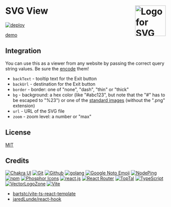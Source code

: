 # SVG View [<img alt="Logo for SVG View" src="https://view.svg.zone/favicon.svg" height="96" align="right"/>](https://view.svg.zone/view.html?url=https%3A%2F%2Fview.svg.zone%2Fimages%2Fbanner.svg&zoom=max)

[![deploy](https://github.com/VectorLogoZone/svgview/actions/workflows/gcr-deploy.yaml/badge.svg)](https://github.com/VectorLogoZone/svgview/actions/workflows/gcr-deploy.yaml)

[demo](https://view.svg.zone/view.html?url=https%3A%2F%2Fgithub.com%2FVectorLogoZone%2Fsvgview%2Factions%2Fworkflows%2Fgcr-deploy.yaml%2Fbadge.svg&zoom=max&backUrl=https%3A%2F%2Fgithub.com%2FVectorLogoZone%2Fsvgview&backText=Return+to+Github)

## Integration

You can use this as a viewer from any website by passing the correct query string values.  Be sure the [encode](https://developer.mozilla.org/en-US/docs/Web/JavaScript/Reference/Global_Objects/encodeURIComponent) them!

* `backText` - tooltip text for the Exit button
* `backUrl` - destination for the Exit button
* `border` - border: one of "none", "dash", "thin" or "thick"
* `bg` - background: a hex color (like "#abc123", but note that the "#" has to be escaped to "%23") or one of the [standard images](public/images/backgrounds/) (without the ".png" extension)
* `url` - URL of the SVG file
* `zoom` - zoom level: a number or "max"

## License

[MIT](LICENSE.txt)

## Credits

[![Chakra UI](https://www.vectorlogo.zone/logos/chakra-ui/chakra-ui-ar21.svg)](https://v2.chakra-ui.com/ "UI Framework")
[![Git](https://www.vectorlogo.zone/logos/git-scm/git-scm-ar21.svg)](https://git-scm.com/ "Version control")
[![Github](https://www.vectorlogo.zone/logos/github/github-ar21.svg)](https://github.com/ "Code hosting")
[![golang](https://www.vectorlogo.zone/logos/golang/golang-ar21.svg)](https://golang.org/ "Programming language")
[![Google Noto Emoji](https://www.vectorlogo.zone/logos/google/google-ar21.svg)](https://github.com/googlefonts/noto-emoji/blob/master/svg/emoji_u1f441.svg "Logo/Favicon")
[![NodePing](https://www.vectorlogo.zone/logos/nodeping/nodeping-ar21.svg)](https://nodeping.com?rid=201109281250J5K3P "Uptime monitoring")
[![npm](https://www.vectorlogo.zone/logos/npmjs/npmjs-ar21.svg)](https://www.npmjs.com/ "JS Package Management")
[![Phosphor Icons](https://www.vectorlogo.zone/logos/phosphoricons/phosphoricons-ar21.svg)](https://phosphoricons.com/ "Toolbar icons")
[![react.js](https://www.vectorlogo.zone/logos/reactjs/reactjs-ar21.svg)](https://reactjs.org/ "UI Framework")
[![React Router](https://www.vectorlogo.zone/logos/reactrouter/reactrouter-ar21.svg)](https://reactrouter.com/ "Client-side routing")
[![TopTal](https://www.vectorlogo.zone/logos/toptal/toptal-ar21.svg)](https://www.toptal.com/designers/subtlepatterns/ "Background pattern")
[![TypeScript](https://www.vectorlogo.zone/logos/typescriptlang/typescriptlang-ar21.svg)](https://www.typescriptlang.org/ "Programming Language")
[![VectorLogoZone](https://www.vectorlogo.zone/logos/vectorlogozone/vectorlogozone-ar21.svg)](https://www.vectorlogo.zone/ "Logos")
[![Vite](https://www.vectorlogo.zone/logos/vitejsdev/vitejsdev-ar21.svg)](https://vitejs.dev/ "Bundler")

* [bartstc/vite-ts-react-template](https://github.com/bartstc/vite-ts-react-template)
* [jaredLunde/react-hook](https://github.com/jaredLunde/react-hook)
